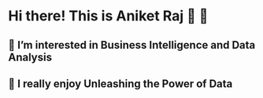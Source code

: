 # Hi there! This is Aniket Raj 👋 👋



## 👀 **I’m interested in Business Intelligence and Data Analysis**

## 🌱 **I really enjoy Unleashing the Power of Data**
<!--
**Aniket-Raj7/Aniket-Raj7** is a ✨ _special_ ✨ repository because its `README.md` (this file) appears on your GitHub profile.

Here are some ideas to get you started:

- 🔭 I’m currently working on ...
- 🌱 I’m currently learning ...
- 👯 I’m looking to collaborate on ...
- 🤔 I’m looking for help with ...
- 💬 Ask me about ...
- 📫 How to reach me: ...
- 😄 Pronouns: ...
- ⚡ Fun fact: ...
-->
